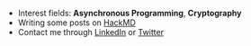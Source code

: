 
- Interest fields: **Asynchronous Programming**, **Cryptography**
- Writing some posts on [HackMD](https://hackmd.io/@_4S152SHS_uXVYn0bwHKpQ)
- Contact me through [LinkedIn](https://www.linkedin.com/in/soyoun-jeong-066165179/) or [Twitter](https://twitter.com/proofofyoon)




